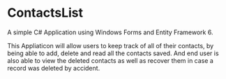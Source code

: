 # ContactsList
A simple C# Application using Windows Forms and Entity Framework 6. 

This Appliaticon will allow users to keep track of all of their contacts, by being able to add, delete and read all the contacts saved. And end user is also able to view the deleted
contacts as well as recover them in case a record was deleted by accident.

